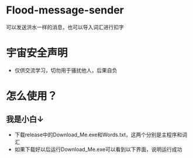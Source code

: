 # Flood-message-sender
可以发送洪水一样的消息，也可以导入词汇进行扣字
# 宇宙安全声明
* 仅供交流学习，切勿用于骚扰他人，后果自负
# 怎么使用？
## 我是小白↓
* 下载release中的Download_Me.exe和Words.txt，这两个分别是主程序和词汇
* 如果下载好以后运行Download_Me.exe可以看到以下界面，说明运行成功
